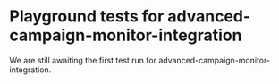 # Playground tests for advanced-campaign-monitor-integration
We are still awaiting the first test run for advanced-campaign-monitor-integration.
